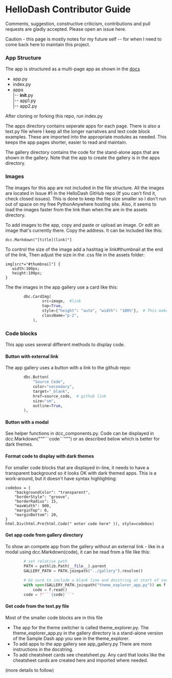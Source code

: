 
# HelloDash Contributor Guide



Comments, suggestion, constructive criticism, contributions and pull requests are
gladly accepted.  Please open an issue here.

Caution - this page is mostly notes for my future self  -- for when I need to come back here
to maintain this project.

### App Structure
The app is structured as a multi-page app as shown in the [docs](https://dash.plotly.com/urls)

- app.py
- index.py
- apps  
   |-- __init__.py  
   |-- app1.py  
   |-- app2.py  

After cloning or forking this repo, run index.py

The apps directory contains seperate apps for each page.  There is also a text.py file where I keep
all the longer narratives and text code block examples.  These are imported into the appropriate
modules as needed.  This keeps the app pages shorter, easier to read and maintain.

The gallery directory contains the code for the stand-alone apps that are shown in the gallery. 
Note that the app to create the gallery is in the apps directory. 

### Images
The images for this app are not included in the file structure.  All the images are located in
Issue #1 in the HelloDash GitHub repo (If you can't find it, check closed issues).  This is
done to keep the file size smaller so I don't run out of space on my free PythonAnywhere hosting
site.  Also, it seems to  load the images faster from the link than when the are in the
assets directory.  

To add images to the app, copy and paste or upload an image. Or edit an image that's currently
there.  Copy the address.  It can be included like this:

    dcc.Markdown("[title](link)"]

To control the size of the image add a hashtag ie link#thumbnail  at the end of the link, 
Then adjust the size in the .css file in the assets folder:

    img[src*="#thumbnail"] {
       width:100px;
       height:100px;
    }

The the images in the app gallery use a card like this:

```python
        dbc.CardImg(
                src=image,  #link
                top=True,
                style={"height": "auto", "width": "100%"},  # This makes the scale right when resized
                className="p-2",
            ),

```

### Code blocks

This app uses several different methods to display code.

#### Button with external link
The app gallery uses a button with a link to the github repo:
```python
        dbc.Button(
            "Source Code",
            color="secondary",            
            target="_blank",
            href=source_code,  # github link
            size="sm",
            outline=True,
        ),
```

#### Button with a modal
See helper functions in dcc_components.py.  Code can be displayed in dcc.Markdown("""\```code```""") or as described below 
which is better for dark themes.


        
#### Format code to display with dark themes
For smaller code blocks that are displayed in-line, it needs to have a transparent background so it looks OK with 
dark themed apps.  This is a work-around, but it doesn't have syntax highlighting:

``` 
codebox = {
    "backgroundColor": "transparent",
    "borderStyle": "groove",
    "borderRadius": 15,
    "maxWidth": 900,
    "marginTop": 0,
    "marginBottom": 20,
}
html.Div(html.Pre(html.Code(" enter code here" )), style=codebox)  
```
  

#### Get app code from gallery directory
To show an compete app from the gallery without an external link  - like in a modal using dcc.Markdown(code),
it can be read from a file like this:

```python
        # set relative path
        PATH = pathlib.Path(__file__).parent
        GALLERY_PATH = PATH.joinpath("../gallery").resolve()
        
        # be sure to include a blank line and docstring at start of source file so it formats correctly
        with open(GALLERY_PATH.joinpath("theme_explorer_app.py")) as f:
            code = f.read()
        code = f"```{code}```"
```

#### Get code from the text.py file
Most of the smaller code blocks are in this file

   
- The app for the theme switcher is called theme_explorer.py.  The theme_explorer_app.py in the gallery
directory is a stand-alone version of the Sample Dash app you see in the theme_explorer.
- To add apps to the app gallery see app_gallery.py  There are more instructions in the docstring.
- To add cheatsheet cards see cheatsheet.py.  Any card that looks like the cheatsheet cards are created
here and imported where needed.

(more details to follow)


    



